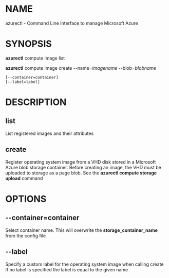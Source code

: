 # NAME

azurectl - Command Line Interface to manage Microsoft Azure

# SYNOPSIS

__azurectl__ compute image list

__azurectl__ compute image create --name=*imagename* --blob=*blobname*

    [--container=container]
    [--label=label]


# DESCRIPTION

## __list__

List registered images and their attributes

## __create__

Register operating system image from a VHD disk stored in a Microsoft Azure blob storage container. Before creating an image, the VHD must be uploaded to storage as a page blob. See the __azurectl compute storage upload__ command

# OPTIONS

## __--container=container__

Select container name. This will overwrite the __storage_container_name__ from the config file

## __--label__

Specify a custom label for the operating system image when calling create If no label is specified the label is equal to the given name
